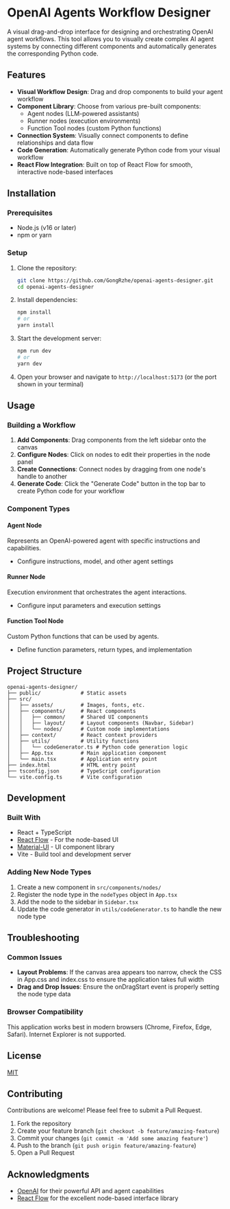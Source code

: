 # OpenAI Agents Workflow Designer

A visual drag-and-drop interface for designing and orchestrating OpenAI agent workflows. This tool allows you to visually create complex AI agent systems by connecting different components and automatically generates the corresponding Python code.

<!-- ![OpenAI Agents Workflow Designer Interface](public/screenshot.png) -->

## Features

- **Visual Workflow Design**: Drag and drop components to build your agent workflow
- **Component Library**: Choose from various pre-built components:
  - Agent nodes (LLM-powered assistants)
  - Runner nodes (execution environments)
  - Function Tool nodes (custom Python functions)
- **Connection System**: Visually connect components to define relationships and data flow
- **Code Generation**: Automatically generate Python code from your visual workflow
- **React Flow Integration**: Built on top of React Flow for smooth, interactive node-based interfaces

## Installation

### Prerequisites

- Node.js (v16 or later)
- npm or yarn

### Setup

1. Clone the repository:
   ```bash
   git clone https://github.com/GongRzhe/openai-agents-designer.git
   cd openai-agents-designer
   ```

2. Install dependencies:
   ```bash
   npm install
   # or
   yarn install
   ```

3. Start the development server:
   ```bash
   npm run dev
   # or
   yarn dev
   ```

4. Open your browser and navigate to `http://localhost:5173` (or the port shown in your terminal)

## Usage

### Building a Workflow

1. **Add Components**: Drag components from the left sidebar onto the canvas
2. **Configure Nodes**: Click on nodes to edit their properties in the node panel
3. **Create Connections**: Connect nodes by dragging from one node's handle to another
4. **Generate Code**: Click the "Generate Code" button in the top bar to create Python code for your workflow

### Component Types

#### Agent Node
Represents an OpenAI-powered agent with specific instructions and capabilities.
- Configure instructions, model, and other agent settings

#### Runner Node
Execution environment that orchestrates the agent interactions.
- Configure input parameters and execution settings

#### Function Tool Node
Custom Python functions that can be used by agents.
- Define function parameters, return types, and implementation

## Project Structure

```
openai-agents-designer/
├── public/             # Static assets
├── src/
│   ├── assets/         # Images, fonts, etc.
│   ├── components/     # React components
│   │   ├── common/     # Shared UI components
│   │   ├── layout/     # Layout components (Navbar, Sidebar)
│   │   └── nodes/      # Custom node implementations
│   ├── context/        # React context providers
│   ├── utils/          # Utility functions
│   │   └── codeGenerator.ts # Python code generation logic
│   ├── App.tsx         # Main application component
│   └── main.tsx        # Application entry point
├── index.html          # HTML entry point
├── tsconfig.json       # TypeScript configuration
└── vite.config.ts      # Vite configuration
```

## Development

### Built With

- React + TypeScript
- [React Flow](https://reactflow.dev/) - For the node-based UI
- [Material-UI](https://mui.com/) - UI component library
- Vite - Build tool and development server

### Adding New Node Types

1. Create a new component in `src/components/nodes/`
2. Register the node type in the `nodeTypes` object in `App.tsx`
3. Add the node to the sidebar in `Sidebar.tsx`
4. Update the code generator in `utils/codeGenerator.ts` to handle the new node type

## Troubleshooting

### Common Issues

- **Layout Problems**: If the canvas area appears too narrow, check the CSS in App.css and index.css to ensure the application takes full width
- **Drag and Drop Issues**: Ensure the onDragStart event is properly setting the node type data

### Browser Compatibility

This application works best in modern browsers (Chrome, Firefox, Edge, Safari). Internet Explorer is not supported.

## License

[MIT](LICENSE)

## Contributing

Contributions are welcome! Please feel free to submit a Pull Request.

1. Fork the repository
2. Create your feature branch (`git checkout -b feature/amazing-feature`)
3. Commit your changes (`git commit -m 'Add some amazing feature'`)
4. Push to the branch (`git push origin feature/amazing-feature`)
5. Open a Pull Request

## Acknowledgments

- [OpenAI](https://openai.com/) for their powerful API and agent capabilities
- [React Flow](https://reactflow.dev/) for the excellent node-based interface library